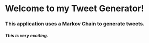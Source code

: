 <h1>Welcome to my Tweet Generator!</h1>
<h3>This application uses a Markov Chain to generate tweets.</h3>
<h5>This is very exciting.</h5>
